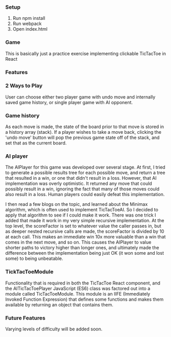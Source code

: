 ### Setup
1. Run npm install
2. Run webpack
3. Open index.html

### Game
This is basically just a practice exercise implementing clickable TicTacToe
in React

### Features

### 2 Ways to Play
User can choose either two player game with undo move and internally saved game history,
or single player game with AI opponent.

### Game history
As each move is made, the state of the board prior to that move is stored
in a history array (stack). If a player wishes to take a move back, clicking
the 'undo move' button will pop the previous game state off of the stack,
and set that as the current board.

### AI player
The AIPlayer for this game was developed over several stage. At first, I
tried to generate a possible results tree for each possible move, and return
a tree that resulted in a win, or one that didn't result in a loss. However,
that AI implementation was overly optimistic. It returned any move that could
possibly result in a win, ignoring the fact that many of those moves could
also result in a loss. Human players could easily defeat this implementation.

I then read a few blogs on the topic, and learned about the Minimax algorithm,
which is often used to implement TicTacToeAI. So I decided to apply that
algorithm to see if I could make it work. There was one trick I added that
made it work in my very simple recursive implementation. At the top level,
the scoreFactor is set to whatever value the caller passes in, but as deeper
nested recursive calls are made, the scoreFactor is divided by 10 at each
call. This makes an immediate win 10x more valuable than a win that comes
in the next move, and so on. This causes the AIPlayer to value shorter paths
to victory higher than longer ones, and ultimately made the difference between
the implementation being just OK (it won some and lost some) to being unbeatable.

### TickTacToeModule
Functionality that is required in both the TicTacToe React component, and
the AITicTacToePlayer JavaScript (ES6) class was factored out into a module
called TicTacToeModule. This module is an IIFE (Immediately Invoked Function
Expression) that defines some functions and makes them available by returning
an object that contains them.

### Future Features
Varying levels of difficulty will be added soon.
